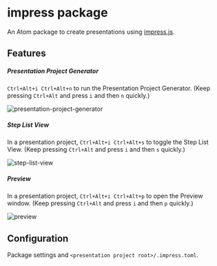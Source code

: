 impress package
===============
An Atom package to create presentations using [impress.js](https://github.com/impress/impress.js).

Features
--------
##### Presentation Project Generator
`Ctrl+Alt+i Ctrl+Alt+n` to run the Presentation Project Generator. (Keep pressing `Ctrl+Alt` and press `i` and then `n` quickly.)

![presentation-project-generator](https://github.com/kaitoy/impress/raw/master/www/presentation-project-generator.gif)

##### Step List View
In a presentation project, `Ctrl+Alt+i Ctrl+Alt+s` to toggle the Step List View. (Keep pressing `Ctrl+Alt` and press `i` and then `s` quickly.)

![step-list-view](https://github.com/kaitoy/impress/raw/master/www/step-list-view.gif)

##### Preview
In a presentation project, `Ctrl+Alt+i Ctrl+Alt+p` to open the Preview window. (Keep pressing `Ctrl+Alt` and press `i` and then `p` quickly.)

![preview](https://github.com/kaitoy/impress/raw/master/www/preview.gif)

Configuration
-------------
Package settings and `<presentation project root>/.impress.toml`.
